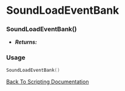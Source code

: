 # SoundLoadEventBank

### SoundLoadEventBank()
- ***Returns:*** 

### Usage

```Lua
SoundLoadEventBank()
```


[Back To Scripting Documentation](../README.md)
